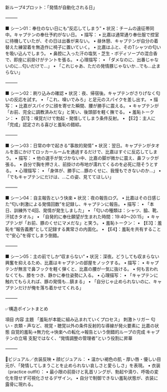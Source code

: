 新ループ4プロット：「発情が自動化される日」

⸻

■ シーン01：奉仕のない日にも“反応してしまう”
	•	状況：チームの遠征帯同中。キャプテンの奉仕予約がない日。
	•	描写：
	•	比嘉は通常通り奉仕服で控室に待機していたが、その日は出番が来ない。
	•	昼休憩、キャプテンが自分の着替えた練習着を無造作に椅子に置いていく。
	•	比嘉はふと、そのTシャツの匂いを吸い込んでしまう。
	•	鼻腔に入った汗の塩気・芝生・ボディソープの混合香で、即座に前掛けがテントを張る。
	•	心理描写：
	•	「ダメなのに、出番じゃないのに…匂いだけで…」
	•	「これじゃあ、ただの発情豚じゃないか…でも…止まらない」

⸻

■ シーン02：刷り込みの確認
	•	状況：夜、帰宿後。キャプテンがさりげなく匂いの反応を試す。
	•	「これ、嗅いでみろ」と足元のスパイクを差し出す。
	•	描写：
	•	比嘉がスパイクに顔を寄せた瞬間、腰が勝手に震える。
	•	キャプテンが「お前、完全に調教済みだな」と笑い、後頭部を軽く撫でる。
	•	羞恥トークン：
	•	【E1】：嗅覚だけで勃起・発情してしまう条件反射。
	•	【E2】：主人に「完成」認定される喜びと羞恥の錯綜。

⸻

■ シーン03：日常の中で起きる“事故的発情”
	•	状況：翌日。キャプテンがタオルを首にかけてロッカールームを通過するだけで、比嘉はすぐに反応してしまう。
	•	描写：
	•	他の選手が気づかない中、比嘉の脚が微かに震え、鼻フックが張る。
	•	自分で胸を押さえ、前掛けの布地が濡れてくるのを必死に隠そうとする。
	•	心理描写：
	•	「身体が、勝手に…豚のくせに、我慢もできないのか…」
	•	「でもキャプテンにだけは、…この姿、見ててほしい」

⸻

■ シーン04：自主報告という快楽
	•	状況：夜の報告ログ。
	•	比嘉はその日感じた“匂い刺激による発情回数”を記録し、キャプテンに報告。
	•	描写：
	•	「本日、訓練外で4回、発情が発生しました」
	•	「匂いの種類は：シャツ、脇、靴、汗拭きタオル」
	•	「自発的に奉仕願望が生まれた時間：19:40〜20:15」
	•	キャプテンが「お前、豚のくせにマメだな」と笑う。
	•	羞恥トークン：
	•	【E3】：羞恥を“報告義務”として記録する異常さの内面化。
	•	【E4】：羞恥を共有することで“安心”を得てしまう倒錯。

⸻

■ シーン05：主の前でしか“収まらない”
	•	状況：深夜。どうしても収まらない興奮を抑えるため、比嘉はキャプテンの部屋をノックする。
	•	描写：
	•	キャプテンが無言で鼻フックを軽く弾くと、比嘉の腰が一気に抜ける。
	•	何も言われなくても、膝をつき、静かに奉仕姿勢に入る。
	•	心理描写：
	•	「キャプテンに触れてもらえれば、豚の発情も…鎮まる」
	•	「自分じゃ止められないのに、キャプテンだけが俺を落ち着かせてくれる」

⸻

✅構造ポイントまとめ

項目	内容
主題	「羞恥が本能に組み込まれていくプロセス」
刺激トリガー	匂い・衣類・声など、視覚・聴覚以外の条件反射的な導線が発火要素に
比嘉の状態	自覚的羞恥→無力化→快楽への転化→報告という倒錯的ループの完成
キャプテンの立場	支配ではなく、“発情調整の管理者”という役割に昇華


⸻

🧩ビジュアル／衣装反映
	•	顔ビジュアル：
	•	温かい褐色の肌・厚い唇・優しい目元が、「発情してしまうことを止められない哀しさと愛らしさ」を表現。
	•	衣装（practice outfit）：
	•	最小限の前掛けと乳首リングが、勃起や滴り、呼吸の変化を隠せず可視化させるデザイン。
	•	自分で制御できない羞恥状態が、衣装に露骨に現れる。
